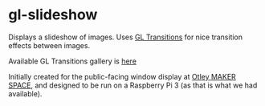 # gl-slideshow

Displays a slideshow of images.
Uses [GL Transitions](https://gl-transitions.com/) for nice transition effects between images.

Available GL Transitions gallery is [here](https://gl-transitions.com/gallery)

Initially created for the public-facing window display at [Otley MAKER SPACE](https://otleymakerspace.co.uk/), and designed to be run on a Raspberry Pi 3 (as that is what we had available).
